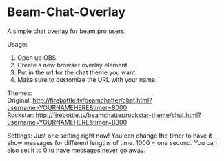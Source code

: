 # Beam-Chat-Overlay
A simple chat overlay for beam.pro users.

Usage: <br>
1. Open up OBS. <br>
2. Create a new browser overlay element. <br>
3. Put in the url for the chat theme you want. <br>
4. Make sure to customize the URL with your name.  <br>

Themes:  <br>
Original: http://firebottle.tv/beamchatter/chat.html?username=YOURNAMEHERE&timer=8000  <br>
Rockstar: http://firebottle.tv/beamchatter/rockstar-theme/chat.html?username=YOURNAMEHERE&timer=8000  <br>

Settings:
Just one setting right now! You can change the timer to have it show messages for different lengths of time. 1000 = one second. You can also set it to 0 to have messages never go away.
